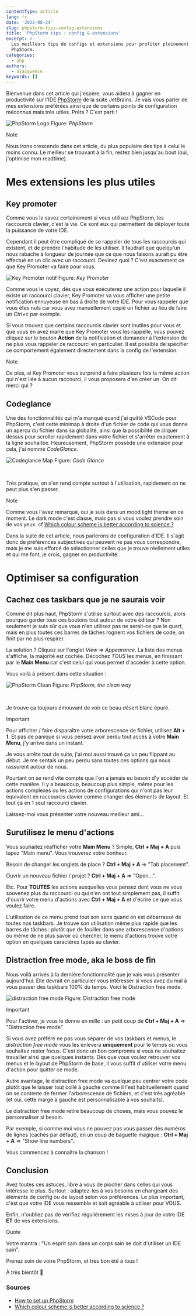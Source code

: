```yaml
---
contentType: article
lang: fr
date: '2022-08-24'
slug: phpstorm-tips-config-extensions
title: 'PhpStorm tips : config & extensions'
excerpt: >-
  Les meilleurs tips de configs et extensions pour profiter pleinement de
  PhpStorm.
categories:
  - php
authors:
  - ajacquemin
keywords: []
---
```


Bienvenue dans cet article qui j'espère, vous aidera à gagner en productivité sur l'IDE [PhpStorm](https://www.jetbrains.com/fr-fr/phpstorm/) de la suite JetBrains. Je vais vous parler de mes extensions préférées ainsi que de certains points de configuration méconnus mais très utiles. Prêts ? C'est parti !


![PhpStorm Logo]({BASE_URL}/imgs/articles/2022-08-24-phpstorm-tips-config-extensions/PhpStorm_Icon.png?width=300)
Figure: *PhpStorm*


<div  class="admonition note"  markdown="1"><p  class="admonition-title">Note</p>

Nous irons crescendo dans cet article, du plus populaire des tips à celui le moins connu. Le meilleur se trouvant à la fin, restez bien jusqu'au bout (oui, j'optimise mon readtime).
</div>

# Mes extensions les plus utiles

## Key promoter

Comme vous le savez certainement si vous utilisez PhpStorm, les raccourcis clavier, c'est la vie. Ce sont eux qui permettent de déployer toute la puissance de votre IDE.

Cependant il peut être compliqué de se rappeler de tous les raccourcis qui existent, et de prendre l'habitude de les utiliser. Il faudrait que quelqu'un nous rabache à longueur de journée que ce que nous faisons aurait pu être effectué en un clic avec un raccourci. Devinez quoi ? C'est exactement ce que Key Promoter va faire pour vous.


![Key Promoter notif]({BASE_URL}/imgs/articles/2022-08-24-phpstorm-tips-config-extensions/key-promoter-notification.png?width=450)
Figure: *Key Promoter*


Comme vous le voyez, dès que vous exécuterez une action pour laquelle il existe un raccourci clavier, Key Promoter va vous afficher une petite notification ennuyeuse en bas à droite de votre IDE. Pour vous rappeler que vous êtes nuls car vous avez manuellement copié un fichier au lieu de faire un *Ctrl+c* par exemple.

Si vous trouvez que certains raccourcis clavier sont inutiles pour vous et que vous en avez marre que Key Promoter vous les rappelle, vous pouvez cliquez sur le bouton **Action** de la notification et demander à l'extension de ne plus vous rappeler ce raccourci en particulier. Il est possible de spécifier ce comportement également directement dans la config de l'extension. 

<div  class="admonition note"  markdown="1"><p  class="admonition-title">Note</p>

De plus, si Key Promoter vous surprend à faire plusieurs fois la même action qui n'est liée à aucun raccourci, il vous proposera d'en créer un. On dit merci qui ?
</div>

## Codeglance

Une des fonctionnalités qui m'a manqué quand j'ai quitté VSCode pour PhpStorm, c'est cette minimap à droite d'un fichier de code qui vous donne un aperçu du fichier dans sa globalité, ainsi que la possibilité de cliquer dessus pour scroller rapidement dans votre fichier et s'arrêter exactement à la ligne souhaitée.
Heureusement, PhpStorm possède une extension pour cela, j'ai nommé *CodeGlance*.



![Codeglance Map]({BASE_URL}/imgs/articles/2022-08-24-phpstorm-tips-config-extensions/code-glance-example.png?width=300)
Figure: *Code Glance*

<br />

Très pratique, on s'en rend compte surtout à l'utilisation, rapidement on ne peut plus s'en passer.

<div  class="admonition note"  markdown="1"><p  class="admonition-title">Note</p>

Comme vous l'avez remarqué, oui je suis dans un mood light theme en ce moment. Le dark mode c'est classe, mais pas si vous voulez prendre soin de vos yeux. cf [Which colour scheme is better according to science ?](https://stitcher.io/blog/why-light-themes-are-better-according-to-science)
</div>

Dans la suite de cet article, nous parlerons de configuration d'IDE. Il s'agit donc de préférences subjectives qui peuvent ne pas vous correspondre, mais je me suis efforcé de sélectionner celles que je trouve réellement utiles et qui me font, je crois, gagner en productivité.

# Optimiser sa configuration

## Cachez ces taskbars que je ne saurais voir

Comme dit plus haut, PhpStorm s'utilise surtout avec des raccourcis, alors pourquoi garder tous ces boutons tout autour de votre éditeur ? Non seulement je suis sûr que vous n'en utilisez pas ne serait-ce que le quart, mais en plus toutes ces barres de tâches rognent vos fichiers de code, on finit par ne plus respirer.

La solution ? Cliquez sur l'onglet *View* => *Appearance*. La liste des menus s'affiche, la majorité est cochée. Décochez *TOUS* les menus, en finissant par le **Main Menu** car c'est celui qui vous permet d'accéder à cette option.

Vous voilà à présent dans cette situation :


![PhpStorm Clean]({BASE_URL}/imgs/articles/2022-08-24-phpstorm-tips-config-extensions/clean-phpstorm.png?width=500)
Figure: *PhpStorm, the clean way*

<br />

Je trouve ça toujours émouvant de voir ce beau désert blanc épuré.

<div  class="admonition important"  markdown="1"><p  class="admonition-title">Important</p>

Pour afficher / faire disparaître votre arborescence de fichier, utilisez **Alt + 1**.
Et pas de panique si vous pensez avoir perdu tout accès à votre **Main Menu**, j'y arrive dans un instant.
</div>

Je vous arrête tout de suite, j'ai moi aussi trouvé ça un peu flippant au début. Je me sentais un peu perdu sans toutes ces options qui nous rassurent autour de nous.

Pourtant on se rend vite compte que l'on a jamais eu besoin d'y accéder de cette manière. Il y a beaucoup, beaucoup plus simple, même pour les actions complexes ou les actions de configurations qui n'ont pas leur équivalent en raccourcis clavier comme changer des éléments de layout. Et tout ça en 1 seul raccourci clavier.

Laissez-moi vous présenter votre nouveau meilleur ami...

## Surutilisez le menu d'actions

Vous souhaitez réafficher votre **Main Menu** ? Simple, **Ctrl + Maj + A** puis tapez "Main menu". Vous trouverez votre bonheur.

Besoin de changer les onglets de place ? **Ctrl + Maj + A** => "Tab placement".

Ouvrir un nouveau fichier / projet ? **Ctrl + Maj + A** => "Open...".

Etc. Pour **TOUTES** les actions auxquelles vous pensez dont vous ne vous souvenez plus du raccourci ou qui n'en ont tout simplement pas, il suffit d'ouvrir votre menu d'actions avec **Ctrl + Maj + A** et d'écrire ce que vous voulez faire. 

L'utilisation de ce menu prend tout son sens quand on est débarrassé de toutes nos taskbars. Je trouve son utilisation même plus rapide que les barres de tâches : plutôt que de fouiller dans une arborescence d'options ou même de ne plus savoir où chercher, le menu d'actions trouve votre option en quelques caractères tapés au clavier.

## Distraction free mode, aka le boss de fin

Nous voilà arrivés à la dernière fonctionnalité que je vais vous présenter aujourd'hui. Elle devrait en particulier vous intéresser si vous avez du mal à vous passer des taskbars 100% du temps. Voici le Distraction free mode.


![distraction free mode]({BASE_URL}/imgs/articles/2022-08-24-phpstorm-tips-config-extensions/distraction-free-mode.png)
Figure: Distraction free mode


<div  class="admonition important"  markdown="1"><p  class="admonition-title">Important</p>

Pour l'activer, je vous le donne en mille : un petit coup de **Ctrl + Maj + A** => "Distraction free mode"
</div>

Si vous avez préféré ne pas vous séparer de vos taskbars et menus, le *distraction free mode* vous les enlevera **uniquement** pour le temps où vous souhaitez rester focus. C'est donc un bon compromis si vous ne souhaitez travailler ainsi que quelques instants. Dès que vous voulez retrouver vos menus et le layout de PhpStorm de base, il vous suffit d'utiliser votre menu d'action pour quitter ce mode.

Autre avantage, le distraction free mode va quelque peu centrer votre code plutôt que le laisser tout collé à gauche comme il l'est habituellement quand on se contente de fermer l'arborescence de fichiers, et c'est très agréable (et oui, cette marge à gauche est personnalisable à vos souhaits).

Le distraction free mode retire beaucoup de choses, mais vous pouvez le personnaliser si besoin.

Par exemple, si comme moi vous ne pouvez pas vous passer des numéros de lignes (cachés par défaut), en un coup de baguette magique : **Ctrl + Maj + A** => "Show line numbers"..

Vous commencez à connaître la chanson !


## Conclusion

Avez toutes ces astuces, libre à vous de piocher dans celles qui vous intéresse le plus. Surtout : adaptez-les à vos besoins en changeant des éléments de config ou de layout selon vos préférences. Le plus important, c'est que votre IDE vous ressemble et soit agréable à utiliser pour VOUS.

Enfin, n'oubliez pas de vérifiez régulièrement les mises à jour de votre IDE <b>ET</b> de vos extensions.

<div  class="admonition note"  markdown="1"><p  class="admonition-title">Quote</p>

Votre mantra : "Un esprit sain dans un corps sain se doit d'utiliser un IDE sain".
</div>

Prenez soin de votre PhpStorm, et très bon été à tous !

À très bientôt 👋

### Sources

- [How to set up PhpStorm](https://www.youtube.com/watch?v=jVTk-F3g9XM)
- [Which colour scheme is better according to science ?](https://stitcher.io/blog/why-light-themes-are-better-according-to-science)
